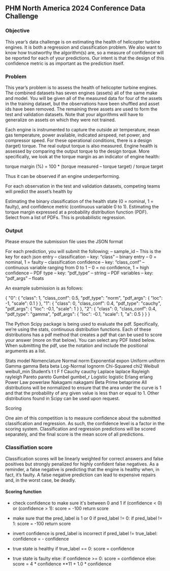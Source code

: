 ## PHM North America 2024 Conference Data Challenge

### Objective

This year’s data challenge is on estimating the health of helicopter turbine engines. It is both a regression and classification problem. We also want to know how trustworthy the algorithm(s) are, so a measure of confidence will be reported for each of your predictions. Our intent is that the design of this confidence metric is as important as the prediction itself.

### Problem

This year’s problem is to assess the health of helicopter turbine engines. The combined datasets has seven engines (assets) all of the same make and model. You will be given all of the measured data for four of the assets in the training dataset, but the observations have been shuffled and asset ids have been removed. The remaining three assets are used to form the test and validation datasets.
Note that your algorithms will have to generalize on assets on which they were not trained.

Each engine is instrumented to capture the outside air temperature, mean gas temperature, power available, indicated airspeed, net power, and compressor speed. For these operational conditions, there is a design (target) torque. The real output torque is also measured. Engine health is assessed by comparing the output torque to the design torque. More specifically, we look at the torque margin as an indicator of engine health:

torque margin (%) = 100 * (torque measured – torque target) / torque target

Thus it can be observed if an engine underperforming.

For each observation in the test and validation datasets, competing teams will predict the asset’s health by

Estimating the binary classification of the health state (0 = nominal, 1 = faulty), and confidence metric (continuous variable 0 to 1).
Estimating the torque margin expressed at a probability distribution function (PDF).  
Select from a list of PDFs. This is probabilistic regression.


### Output

Please ensure the submission file uses the JSON format


For each prediction, you will submit the following;
– sample_id
– This is the key for each json entry
– classification
– key: “class”
– binary entry
– 0 = nominal, 1 = faulty
– classification confidence
– key: “class_conf”
– continuous variable ranging from 0 to 1
– 0 = no confidence, 1 = high confidence
– PDF type
– key: “pdf_type”
– string
– PDF variables
– key: “pdf_args”
– floats

An example submission is as follows:

{
"0": {
"class": 1,
"class_conf": 0.5,
"pdf_type": "norm",
"pdf_args": {
"loc": -1,
"scale": 0.1
}
},
"1": {
"class": 0,
"class_conf": 0.4,
"pdf_type": "cauchy",
"pdf_args": {
"loc": -0.1,
"scale": 1
}
},
"2": {
"class": 0,
"class_conf": 0.4,
"pdf_type": "gamma",
"pdf_args": {
"loc": -0.1,
"scale": 1,
"a": 0.5
}
}
}


The Python Scipy package is being used to evaluate the pdf. Specifically, we’re using the stats, continuous distribution functions. Each of these distributions has a pdf method that creates a pdf that can be used to score your answer (more on that below). You can select any PDF listed below. When submitting the pdf, use the notation and include the positional arguments as a list.

Stats model	Nomenclature
Normal	norm
Exponential	expon
Uniform	uniform
Gamma	gamma
Beta	beta
Log-Normal	lognorm
Chi-Squared	chi2
Weibull	weibull_min
Student’s t	t
F	f
Cauchy	cauchy
Laplace	laplace
Rayleigh	rayleigh
Pareto	pareto
Gumbel	gumbel_r
Logistic	logistic
Erlang	erlang
Power Law	powerlaw
Nakagami	nakagami
Beta Prime	betaprime
All distributions will be normalized to ensure that the area under the curve is 1 and that the probability of any given value is less than or equal to 1. Other distributions found in Scipy can be used upon request.

Scoring

One aim of this competition is to measure confidence about the submitted classification and regression. As such, the confidence level is a factor in the scoring system. Classification and regression predictions will be scored separately, and the final score is the mean score of all predictions.

### Classifiation score

Classification scores will be linearly weighted for correct answers and false positives but strongly penalized for highly confident false negatives. As a reminder, a false negative is predicting that the engine is healthy when, in fact, it’s faulty. A false negative prediction can lead to expensive repairs and, in the worst case, be deadly.

#### Scoring function

- check confidence to make sure it's between 0 and 1
if (confidence < 0) or (confidence > 1):
score = -100
return score

- make sure that the pred_label is 1 or 0
if pred_label != 0:
if pred_label != 1:
score = -100
return score

- invert confidence is pred_label is incorrect
if pred_label != true_label:
confidence = - confidence

- true state is healthy
if true_label == 0:
score = confidence

- true state is faulty
else:
if confidence >= 0:
score = confidence
else:
score = 4 * confidence **11 + 1.0 * confidence
